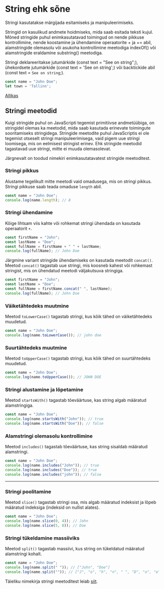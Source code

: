 # String ehk sõne

Stringi kasutatakse märgijada esitamiseks ja manipuleerimiseks.

Stringid on kasulikud andmete hoidmiseks, mida saab esitada teksti kujul. Mõned stringide puhul enimkasutatavad toimingud on nende pikkuse kontrollimine, nende koostamine ja ühendamine operaatorite + ja += abil, alamstringide olemasolu või asukoha kontrollimine meetodiga indexOf() või alamstringide eraldamine substring() meetodiga.

Stringi deklareeritakse jutumärkide (const text = "See on string";), ühekordsete jutumärkide (const text = 'See on string';) või backtickide abil (const text = `See on string`;).

```javascript
const name = "John Doe";
let town = 'Tallinn';
```

[Allikas](https://developer.mozilla.org/en-US/docs/Web/JavaScript/Reference/Global_Objects/String)

## Stringi meetodid

Kuigi stringide puhul on JavaScripti tegemist primitiivse andmetüübiga, on stringidel olemas ka meetodid, mida saab kasutada erinevate toimingute sooritamiseks stringidega. Stringide meetodite puhul JavaScriptis ei ole tegemist otseselt stringi manipuleerimisega, vaid pigem uue stringi loomisega, mis on eelmisest stringist erinev. Ehk stringide meetodid tagastavad uue stringi, mitte ei muuda olemasolevat.

Järgnevalt on toodud nimekiri enimkasutatavatest stringide meetoditest.

### Stringi pikkus

Alustame tegelikult mitte meetodi vaid omadusega, mis on stringi pikkus. Stringi pikkuse saab teada omaduse `length` abil.

```javascript
const name = "John Doe";
console.log(name.length); // 8
```

### Stringi ühendamine

Kõige lihtsam viis kahte või rohkemat stringi ühendada on kasutada operaatorit `+`.

```javascript
const firstName = "John";
const lastName = "Doe";
const fullName = firstName + " " + lastName;
console.log(fullName); // John Doe
```

Järgmine variant stringide ühendamiseks on kasutada meetodit `concat()`. Meetod `concat()` tagastab uue stringi, mis koosneb kahest või rohkemast stringist, mis on ühendatud meetodi väljakutsuva stringiga.

```javascript
const firstName = "John";
const lastName = "Doe";
const fullName = firstName.concat(" ", lastName);
console.log(fullName); // John Doe
```

### Väiketähtedeks muutmine

Meetod `toLowerCase()` tagastab stringi, kus kõik tähed on väiketähtedeks muudetud.

```javascript
const name = "John Doe";
console.log(name.toLowerCase()); // john doe
```

### Suurtähtedeks muutmine

Meetod `toUpperCase()` tagastab stringi, kus kõik tähed on suurtähtedeks muudetud.

```javascript
const name = "John Doe";
console.log(name.toUpperCase()); // JOHN DOE
```

### Stringi alustamine ja lõpetamine

Meetod `startsWith()` tagastab tõeväärtuse, kas string algab määratud alamstringiga.

```javascript
const name = "John Doe";
console.log(name.startsWith("John")); // true
console.log(name.startsWith("Doe")); // false
```

### Alamstringi olemasolu kontrollimine

Meetod `includes()` tagastab tõeväärtuse, kas string sisaldab määratud alamstringi.

```javascript
const name = "John Doe";
console.log(name.includes("John")); // true
console.log(name.includes("Doe")); // true
console.log(name.includes("john")); // false
```

---
### Stringi poolitamine

Meetod `slice()` tagastab stringi osa, mis algab määratud indeksist ja lõpeb määratud indeksiga (indeksid on nullist alates).

```javascript
const name = "John Doe";
console.log(name.slice(0, 4)); // John
console.log(name.slice(5, 8)); // Doe
```

### Stringi tükeldamine massiiviks

Meetod `split()` tagastab massiivi, kus string on tükeldatud määratud alamstringi kohalt.

```javascript
const name = "John Doe";
console.log(name.split(" ")); // ["John", "Doe"]
console.log(name.split("")); // ["J", "o", "h", "n", " ", "D", "o", "e"]
```

Täieliku nimekirja stringi meetoditest leiab [siit](https://developer.mozilla.org/en-US/docs/Web/JavaScript/Reference/Global_Objects/String#instance_methods).